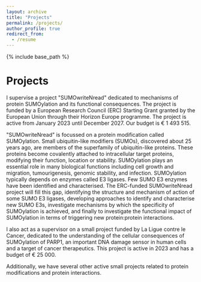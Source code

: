 ```yaml
---
layout: archive
title: "Projects"
permalink: /projects/
author_profile: true
redirect_from:
  - /resume
---
```


{% include base_path %}

Projects
======

I supervise a project "SUMOwriteNread" dedicated to mechanisms of protein SUMOylation and its functional consequences. The project is funded by a European Research Council (ERC) Starting Grant granted by the European Union through their Horizon Europe programme. The project is active from January 2023 until December 2027. Our budget is € 1 493 515.

"SUMOwriteNread" is focussed on a protein modification called SUMOylation. Small ubiquitin-like modifiers (SUMOs), discovered about 25 years ago, are members of the superfamily of ubiquitin-like proteins. These proteins become covalently attached to intracellular target proteins, modifying their function, location or stability. SUMOylation plays an essential role in many biological functions including cell growth and migration, tumourigenesis, genomic stability, and infection. SUMOylation typically depends on enzymes called E3 ligases. Few SUMO E3 enzymes have been identified and characterised. The ERC-funded SUMOwriteNread project will fill this gap, identifying the structure and mechanism of action of some SUMO E3 ligases, developing approaches to identify and characterise new SUMO E3s, investigate mechanisms by which the specificity of SUMOylation is achieved, and finally to investigate the functional impact of SUMOylation in terms of triggering new protein:protein interactions.

I also act as a supervisor on a small project funded by La Ligue contre le Cancer, dedicated to the understanding of the cellular consequences of SUMOylation of PARP1, an important DNA damage sensor in human cells and a target of cancer therapeutics. This project is active in 2023 and has a budget of € 25 000.

Additionally, we have several other active small projects related to protein modifications and protein interactions.
